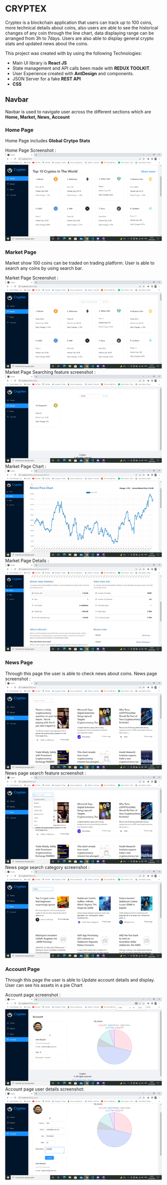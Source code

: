 # CRYPTEX

Cryptex is a blockchain application that users can track up to 100 coins, more technical details about coins, also users are able to see the historical changes of any coin through the line chart, data displaying range can be arranged from 3h to 7days. Users are also able to display general crypto stats and updated news about the coins.

This project was created with by using the following Technologies:
  - Main UI library is <b>React JS</b>
  - State management and API calls been made with <b>REDUX TOOLKIT</b>.
  - User Experience created with <b>AntDesign</b> and components.
  - JSON Server for a fake <b>REST API</b>
  - <b>CSS</b>

## Navbar

Navbar is used to navigate user across the different sections which are <b>Home, Market, News, Account </b>

### Home Page

Home Page includes <b>Global Crytpo Stats</b>

Home Page Screenshot :![home_page_screenshot](src/images/1.png)

### Market Page

Market show 100 coins can be traded on trading platform. User is able to search any coins by using search bar.

Market Page Screenshot : ![market_page](src/images/2.png)
Market Page Searching feature screenshot : ![search_market_page](src/images/3.png)
Market Page Chart : ![market_page_Chart_details](src/images/7.png)
Market Page Details : ![market_page_details](src/images/8.png)

### News Page

Through this page the user is able to check news about coins.
News page screenshot : ![news_page_screenshot](src/images/4.png)
News page search feature screenshot : ![news_page_search_feature](src/images/5.png)
News page search category screenshot : ![news_page_search_category_feature](src/images/6.png)


### Account Page
Through this page the user is able to Update account details and display. User can see his assets in a pie Chart

Account page screenshot : ![account_page_screenshot](src/images/9.png)
Account page user details screenshot: ![account_page_screenshot](src/images/10.png)
